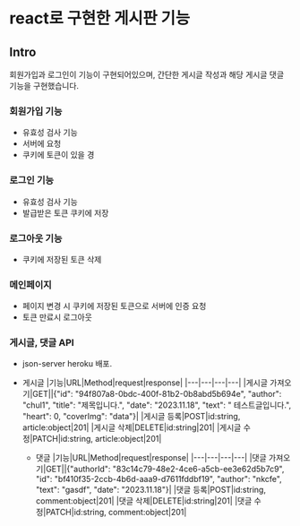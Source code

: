 # react로 구현한 게시판 기능

## Intro

회원가입과 로그인이 기능이 구현되어있으며, 간단한 게시글 작성과 해당 게시글 댓글 기능을 구현했습니다.

### 회원가입 기능

- 유효성 검사 기능
- 서버에 요청
- 쿠키에 토큰이 있을 경

### 로그인 기능

- 유효성 검사 기능
- 발급받은 토큰 쿠키에 저장

### 로그아웃 기능

- 쿠키에 저장된 토큰 삭제

### 메인페이지

- 페이지 변경 시 쿠키에 저장된 토큰으로 서버에 인증 요청
- 토큰 만료시 로그아웃

### 게시글, 댓글 API

- json-server heroku 배포.

- 게시글
  |기능|URL|Method|request|response|
  |---|---|---|---|
  |게시글 가져오기|GET||{"id": "94f807a8-0bdc-400f-81b2-0b8abd5b694e",
  "author": "chul1",
  "title": "제목입니다.",
  "date": "2023.11.18",
  "text": " 테스트글입니다.",
  "heart": 0,
  "coverImg": "data"}|
  |게시글 등록|POST|id:string, article:object|201|
  |게시글 삭제|DELETE|id:string|201|
  |게시글 수정|PATCH|id:string, article:object|201|

  - 댓글
    |기능|URL|Method|request|response|
    |---|---|---|---|
    |댓글 가져오기|GET||{"authorId": "83c14c79-48e2-4ce6-a5cb-ee3e62d5b7c9",
    "id": "bf410f35-2ccb-4b6d-aaa9-d7611fddbf19",
    "author": "nkcfe",
    "text": "gasdf",
    "date": "2023.11.18"}|
    |댓글 등록|POST|id:string, comment:object|201|
    |댓글 삭제|DELETE|id:string|201|
    |댓글 수정|PATCH|id:string, comment:object|201|
